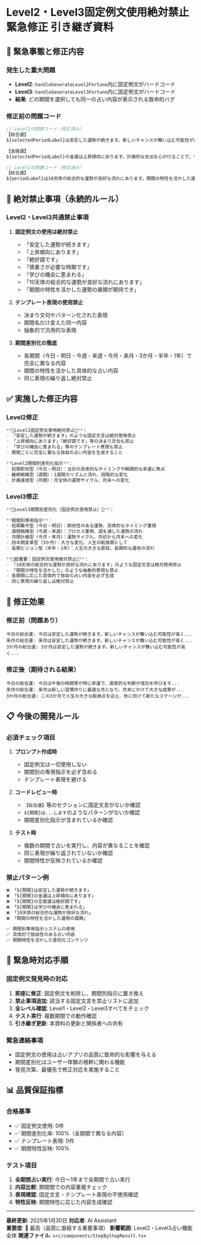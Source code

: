 # Level2・Level3固定例文使用絶対禁止 緊急修正 引き継ぎ資料

## 🚨 **緊急事態と修正内容**

### **発生した重大問題**
- **Level2**: `handleGenerateLevel2Fortune`内に固定例文がハードコード
- **Level3**: `handleGenerateLevel3Fortune`内に固定例文がハードコード
- **結果**: どの期間を選択しても同一の占い内容が表示される致命的バグ

### **修正前の問題コード**
```typescript
// Level2の問題コード（修正済み）
【総合運】
${selectedPeriodLabel}は安定した運勢が続きます。新しいチャンスが舞い込む可能性が高く、積極的な行動が幸運を引き寄せるでしょう。

【金銭運】  
${selectedPeriodLabel}の金運は上昇傾向にあります。計画的な支出を心がけることで、予想以上の収入が期待できそうです。

// Level3の問題コード（修正済み）
【総合運】
${periodLabel}は10天体の総合的な運勢が良好な流れにあります。期間の特性を活かした運勢の展開が期待でき、積極的な行動が成功を引き寄せるでしょう。
```

## 🚨 **絶対禁止事項（永続的ルール）**

### **Level2・Level3共通禁止事項**
1. **固定例文の使用は絶対禁止**
   - 「安定した運勢が続きます」
   - 「上昇傾向にあります」  
   - 「絶好調です」
   - 「慎重さが必要な時期です」
   - 「学びの機会に恵まれる」
   - 「10天体の総合的な運勢が良好な流れにあります」
   - 「期間の特性を活かした運勢の展開が期待でき」

2. **テンプレート表現の使用禁止**
   - 決まり文句やパターン化された表現
   - 期間名だけ変えた同一内容
   - 抽象的で汎用的な表現

3. **期間差別化の徹底**
   - 各期間（今日・明日・今週・来週・今月・来月・3か月・半年・1年）で完全に異なる内容
   - 期間の特性を活かした具体的な占い内容
   - 同じ表現の繰り返し絶対禁止

## ✅ **実施した修正内容**

### **Level2修正**
```typescript
**🚨Level2固定例文使用絶対禁止🚨**：
- 「安定した運勢が続きます」のような固定文言は絶対使用禁止
- 「上昇傾向にあります」「絶好調です」等の決まり文句も禁止
- 「学びの機会に恵まれる」等のテンプレート表現も禁止
- 期間ごとに完全に異なる独自の占い内容を生成すること

**Level2期間別差別化指示**：
- 短期即効型（今日・明日）：当日の具体的なタイミングや瞬間的な幸運に焦点
- 継続戦略型（週間）：1週間のリズムと流れ、段階的な変化
- 計画達成型（月間）：月全体の運勢サイクル、月末への変化
```

### **Level3修正**
```typescript
**🚨Level3期間別差別化（固定例文使用禁止）🚨**：

**期間別専用指示**：
- 短期集中型（今日・明日）：即効性のある運勢、具体的なタイミング重視
- 週間戦略型（今週・来週）：プロセス重視、週を通した運勢の流れ  
- 月間計画型（今月・来月）：運勢サイクル、月初から月末への変化
- 四半期変革型（3か月）：大きな変化、人生の転換期として
- 長期ビジョン型（半年・1年）：人生の大きな節目、長期的な運命の流れ

**🚨超重要：固定例文使用絶対禁止🚨**：
- 「10天体の総合的な運勢が良好な流れにあります」のような固定文言は絶対使用禁止
- 「期間の特性を活かした」のような抽象的表現も禁止
- 各期間に応じた具体的で独自の占い内容を必ず生成
- 同じ表現の繰り返しは絶対禁止
```

## 🎯 **修正効果**

### **修正前（問題あり）**
```
今日の総合運: 今日は安定した運勢が続きます。新しいチャンスが舞い込む可能性が高く...
来月の総合運: 来月は安定した運勢が続きます。新しいチャンスが舞い込む可能性が高く...
3か月の総合運: 3か月は安定した運勢が続きます。新しいチャンスが舞い込む可能性が高く...
```

### **修正後（期待される結果）**
```
今日の総合運: 今日は午後の時間帯が特に幸運で、直感的な判断が成功を呼びます...
来月の総合運: 来月は新しい習慣作りに最適な月となり、月末にかけて大きな成果が...  
3か月の総合運: この3か月で人生の大きな転換点を迎え、秋に向けて新たなステージが...
```

## 📋 **今後の開発ルール**

### **必須チェック項目**
1. **プロンプト作成時**
   - 固定例文は一切使用しない
   - 期間別の専用指示を必ず含める
   - テンプレート表現を避ける

2. **コードレビュー時**  
   - `【総合運】`等のセクションに固定文言がないか確認
   - `${期間}は...します`のようなパターンがないか確認
   - 期間差別化指示が含まれているか確認

3. **テスト時**
   - 複数の期間で占いを実行し、内容が異なることを確認
   - 同じ表現が繰り返されていないか確認
   - 期間特性が反映されているか確認

### **禁止パターン例**
```typescript
❌ 「${期間}は安定した運勢が続きます」
❌ 「${期間}の金運は上昇傾向にあります」  
❌ 「${期間}の恋愛運は絶好調です」
❌ 「${期間}は学びの機会に恵まれる」
❌ 「10天体の総合的な運勢が良好な流れ」
❌ 「期間の特性を活かした運勢の展開」

✅ 期間別専用指示システムの使用
✅ 具体的で独自性のある占い内容
✅ 期間特性を活かした差別化コンテンツ
```

## 🚨 **緊急時対応手順**

### **固定例文発見時の対応**
1. **即座に修正**: 固定例文を削除し、期間別指示に置き換え
2. **禁止事項追加**: 該当する固定文言を禁止リストに追加
3. **全レベル確認**: Level1・Level2・Level3すべてをチェック
4. **テスト実行**: 複数期間での動作確認
5. **引き継ぎ更新**: 本資料の更新と関係者への共有

### **緊急連絡事項**
- 固定例文の使用は占いアプリの品質に致命的な影響を与える
- 期間差別化はユーザー体験の根幹に関わる機能
- 発見次第、最優先で修正対応を実施すること

## 📊 **品質保証指標**

### **合格基準**
- ✅ 固定例文使用: 0件
- ✅ 期間差別化率: 100%（全期間で異なる内容）
- ✅ テンプレート表現: 0件
- ✅ 期間特性反映: 100%

### **テスト項目**
1. **全期間占い実行**: 今日〜1年まで全期間で占い実行
2. **内容比較**: 期間間での内容重複チェック
3. **表現確認**: 固定文言・テンプレート表現の不使用確認
4. **特性反映**: 期間特性に応じた内容生成確認

---

**最終更新**: 2025年1月30日
**対応者**: AI Assistant  
**重要度**: 🚨 最高（品質に直結する重要事項）
**影響範囲**: Level2・Level3占い機能全体
**関連ファイル**: `src/components/StepByStepResult.tsx` 